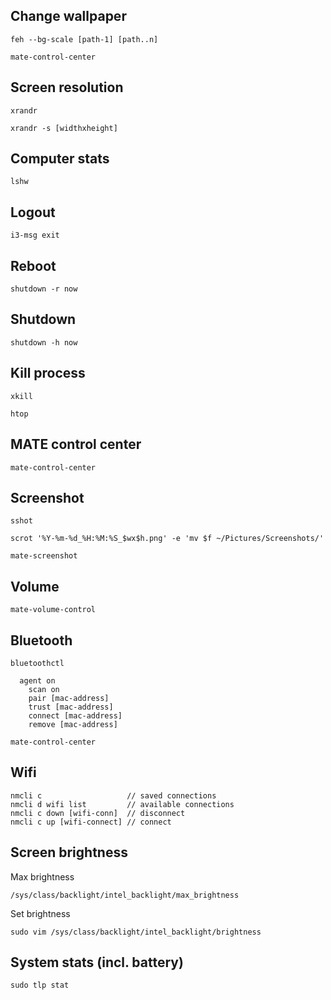 ## Change wallpaper

    feh --bg-scale [path-1] [path..n]

    mate-control-center

## Screen resolution

    xrandr 
    
    xrandr -s [widthxheight]

## Computer stats

    lshw

## Logout
   
    i3-msg exit

## Reboot

    shutdown -r now

## Shutdown

    shutdown -h now

## Kill process

    xkill

    htop

## MATE control center

    mate-control-center

## Screenshot

    sshot

    scrot '%Y-%m-%d_%H:%M:%S_$wx$h.png' -e 'mv $f ~/Pictures/Screenshots/'

    mate-screenshot

## Volume

    mate-volume-control

## Bluetooth

    bluetoothctl
      
      agent on
        scan on
        pair [mac-address]
        trust [mac-address]
        connect [mac-address]
        remove [mac-address]
    
    mate-control-center

## Wifi
    
    nmcli c                   // saved connections
    nmcli d wifi list         // available connections
    nmcli c down [wifi-conn]  // disconnect 
    nmcli c up [wifi-connect] // connect

## Screen brightness
  
  Max brightness

    /sys/class/backlight/intel_backlight/max_brightness
  
  Set brightness

    sudo vim /sys/class/backlight/intel_backlight/brightness

## System stats (incl. battery)

    sudo tlp stat
